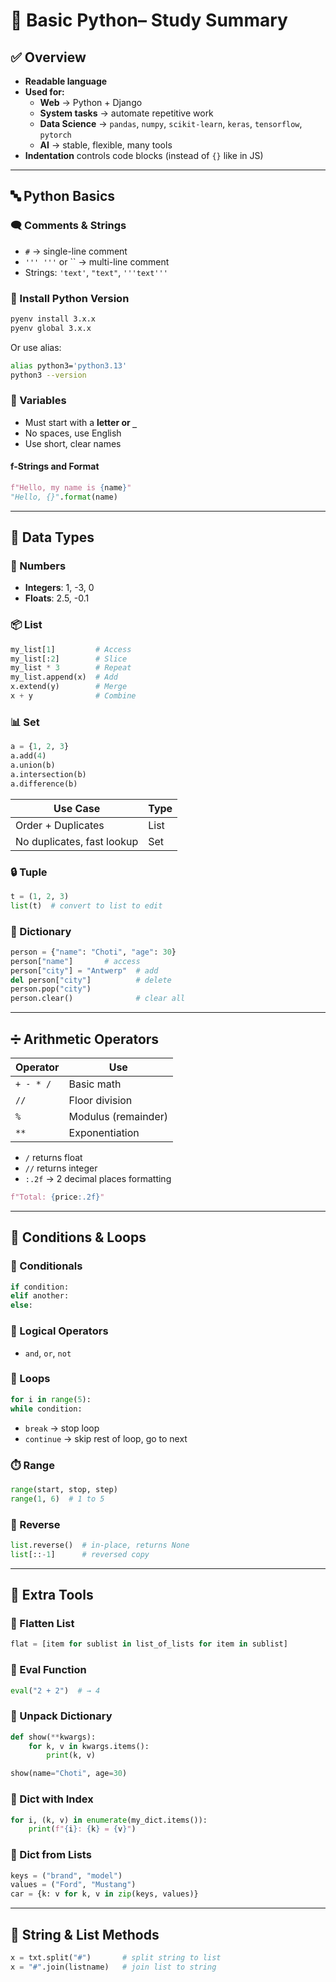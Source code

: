 # 🐍 Basic Python– Study Summary

## ✅ Overview

- **Readable language**
- **Used for:**
  - **Web** → Python + Django
  - **System tasks** → automate repetitive work
  - **Data Science** → `pandas`, `numpy`, `scikit-learn`, `keras`, `tensorflow`, `pytorch`
  - **AI** → stable, flexible, many tools
- **Indentation** controls code blocks (instead of `{}` like in JS)

---

## 🔤 Python Basics

### 🗨️ Comments & Strings

- `#` → single-line comment
- `''' '''` or `` → multi-line comment
- Strings: `'text'`, `"text"`, `'''text'''`

### 🧪 Install Python Version

```bash
pyenv install 3.x.x
pyenv global 3.x.x
```

Or use alias:

```bash
alias python3='python3.13'
python3 --version
```

### 🧮 Variables

- Must start with a **letter or `_`**
- No spaces, use English
- Use short, clear names

#### f-Strings and Format

```python
f"Hello, my name is {name}"
"Hello, {}".format(name)
```

---

## 🧱 Data Types

### 🔢 Numbers

- **Integers**: 1, -3, 0
- **Floats**: 2.5, -0.1

### 📦 List

```python
my_list[1]         # Access
my_list[:2]        # Slice
my_list * 3        # Repeat
my_list.append(x)  # Add
x.extend(y)        # Merge
x + y              # Combine
```

### 📊 Set

```python
a = {1, 2, 3}
a.add(4)
a.union(b)
a.intersection(b)
a.difference(b)
```

| Use Case                   | Type |
| -------------------------- | ---- |
| Order + Duplicates         | List |
| No duplicates, fast lookup | Set  |

### 🔒 Tuple

```python
t = (1, 2, 3)
list(t)  # convert to list to edit
```

### 🔑 Dictionary

```python
person = {"name": "Choti", "age": 30}
person["name"]       # access
person["city"] = "Antwerp"  # add
del person["city"]          # delete
person.pop("city")
person.clear()              # clear all
```

---

## ➗ Arithmetic Operators

| Operator  | Use                 |
| --------- | ------------------- |
| `+ - * /` | Basic math          |
| `//`      | Floor division      |
| `%`       | Modulus (remainder) |
| `**`      | Exponentiation      |

- `/` returns float
- `//` returns integer
- `:.2f` → 2 decimal places formatting

```python
f"Total: {price:.2f}"
```

---

## 🔁 Conditions & Loops

### 🚦 Conditionals

```python
if condition:
elif another:
else:
```

### 🔗 Logical Operators

- `and`, `or`, `not`

### 🔄 Loops

```python
for i in range(5):
while condition:
```

- `break` → stop loop
- `continue` → skip rest of loop, go to next

### ⏱️ Range

```python
range(start, stop, step)
range(1, 6)  # 1 to 5
```

### 🔄 Reverse

```python
list.reverse()  # in-place, returns None
list[::-1]      # reversed copy
```

---

## 🧰 Extra Tools

### 🔁 Flatten List

```python
flat = [item for sublist in list_of_lists for item in sublist]
```

### 🧮 Eval Function

```python
eval("2 + 2")  # → 4
```

### 🧩 Unpack Dictionary

```python
def show(**kwargs):
    for k, v in kwargs.items():
        print(k, v)

show(name="Choti", age=30)
```

### 🔢 Dict with Index

```python
for i, (k, v) in enumerate(my_dict.items()):
    print(f"{i}: {k} = {v}")
```

### 🔧 Dict from Lists

```python
keys = ("brand", "model")
values = ("Ford", "Mustang")
car = {k: v for k, v in zip(keys, values)}
```

---

## 🧼 String & List Methods

```python
x = txt.split("#")       # split string to list
x = "#".join(listname)   # join list to string
```
